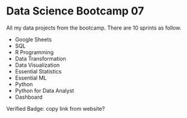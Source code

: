 # Data Science Bootcamp 07

All my data projects from the bootcamp. There are 10 sprints as follow.

* Google Sheets
* SQL
* R Programming
* Data Transformation
* Data Visualization
* Essential Statistics
* Essential ML
* Python
* Python for Data Analyst
* Dashboard

Verified Badge: copy link from website?
